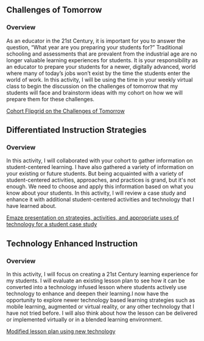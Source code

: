 ## Challenges of Tomorrow

### Overview

As an educator in the 21st Century, it is important for you to answer the question, “What year are you preparing your students for?” Traditional schooling and assessments that are prevalent from the industrial age are no longer valuable learning experiences for students. It is your responsibility as an educator to prepare your students for a newer, digitally advanced, world where many of today’s jobs won’t exist by the time the students enter the world of work. In this activity, I will be using the time in your weekly virtual class to begin the discussion on the challenges of tomorrow that my students will face and brainstorm ideas with my cohort on how we will prepare them for these challenges.

[Cohort Flipgrid on the Challenges of Tomorrow](https://flipgrid.com/292659dc)

## Differentiated Instruction Strategies

### Overview

In this activity, I will collaborated with your cohort to gather information on student-centered learning. I have also gathered a variety of information on your existing or future students. But being acquainted with a variety of student-centered activities, approaches, and practices is grand, but it's not enough. We need to choose and apply this information based on what you know about your students. In this activity, I will review a case study and enhance it with additional student-centered activities and technology that I have learned about.

[Emaze presentation on strategies, activities, and appropriate uses of technology for a student case study
](https://www.emaze.com/@AOQIOLICL/out-of-the-box)

## Technology Enhanced Instruction

### Overview

In this activity, I will focus on creating a 21st Century learning experience for my students. I will evaluate an existing lesson plan to see how it can be converted into a technology infused lesson where students actively use technology to enhance and deepen their learning.I now have the opportunity to explore newer technology based learning strategies such as mobile learning, augmented or virtual reality, or any other technology that I have not tried before. I will also think about how the lesson can be delivered or implemented virtually or in a blended learning environment.

[Modified lesson plan using new technology](https://docs.google.com/document/d/1GG89-FWL2xtBHLe07skmQYJpBL6IxrV8S1a4bSTvJnk/edit#)

